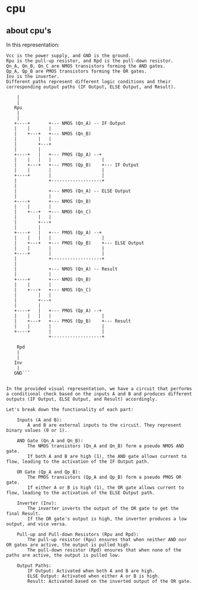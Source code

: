# cpu
about cpu's
--------------------------------------------------------
In this representation:

    Vcc is the power supply, and GND is the ground.
    Rpu is the pull-up resistor, and Rpd is the pull-down resistor.
    Qn_A, Qn_B, Qn_C are NMOS transistors forming the AND gates.
    Qp_A, Qp_B are PMOS transistors forming the OR gates.
    Inv is the inverter.
    Different paths represent different logic conditions and their corresponding output paths (IF Output, ELSE Output, and Result).

```Vcc
    |
    |
   Rpu
    |
    |
   +----+       +--- NMOS (Qn_A) -- IF Output
   |    |       |
   |    +---+   +--- NMOS (Qn_B)
   |        |   |
   |        +---+
   |        |
   +----+   |   +--- PMOS (Qp_A) --+
   |    |   |   |                   |
   |    +---+   +--- PMOS (Qp_B)    +--- IF Output
   |    |       |                   |
   +----+       |                   |
   |            +-------------------+
   |    
   |            +--- NMOS (Qn_A) -- ELSE Output
   |            |
   +----+       +--- NMOS (Qn_B)
   |    |       |
   |    +---+   +--- NMOS (Qn_C)
   |        |   |
   |        +---+
   |        |
   +----+   |   +--- PMOS (Qp_A) --+
   |    |   |   |                   |
   |    +---+   +--- PMOS (Qp_B)    +--- ELSE Output
   |    |       |                   |
   +----+       |                   |
   |            +-------------------+
   |    
   |            +--- NMOS (Qn_A) -- Result
   |            |
   +----+       +--- NMOS (Qn_B)
   |    |       |
   |    +---+   +--- NMOS (Qn_C)
   |        |   |
   |        +---+
   |        |
   +----+   |   +--- PMOS (Qp_A) --+
   |    |   |   |                   |
   |    +---+   +--- PMOS (Qp_B)    +--- Result
   |    |       |                   |
   +----+       |                   |
                +-------------------+
    
    Rpd
    |
    |
   Inv
    |
   GND```


In the provided visual representation, we have a circuit that performs a conditional check based on the inputs A and B and produces different outputs (IF Output, ELSE Output, and Result) accordingly.

Let's break down the functionality of each part:

    Inputs (A and B):
        A and B are external inputs to the circuit. They represent binary values (0 or 1).

    AND Gate (Qn_A and Qn_B):
        The NMOS transistors (Qn_A and Qn_B) form a pseudo NMOS AND gate.
        If both A and B are high (1), the AND gate allows current to flow, leading to the activation of the IF Output path.

    OR Gate (Qp_A and Qp_B):
        The PMOS transistors (Qp_A and Qp_B) form a pseudo PMOS OR gate.
        If either A or B is high (1), the OR gate allows current to flow, leading to the activation of the ELSE Output path.

    Inverter (Inv):
        The inverter inverts the output of the OR gate to get the final Result.
        If the OR gate's output is high, the inverter produces a low output, and vice versa.

    Pull-up and Pull-down Resistors (Rpu and Rpd):
        The pull-up resistor (Rpu) ensures that when neither AND nor OR gates are active, the output is pulled high.
        The pull-down resistor (Rpd) ensures that when none of the paths are active, the output is pulled low.

    Output Paths:
        IF Output: Activated when both A and B are high.
        ELSE Output: Activated when either A or B is high.
        Result: Activated based on the inverted output of the OR gate.
